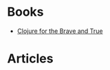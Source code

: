 # Books
- [Clojure for the Brave and True](https://github.com/keer2345/clojure-learning/tree/master/clojure-for-the-brave-and-true)

# Articles
